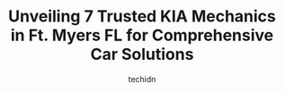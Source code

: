 ---
layout: ampstory
image: https://images.unsplash.com/photo-1510883056135-32472f0e11b8?ixlib=rb-4.0.3&ixid=MnwxMjA3fDB8MHxwaG90by1wYWdlfHx8fGVufDB8fHx8&auto=format&fit=crop&w=640&h=853&q=80
author: techidn
featured: false
description: Looking for reliable and skilled KIA Mechanic in Ft. Myers FL, USA? Your search ends here with the 7 best KIA Mechanic in town. With their expertise and commitment to delivering exceptional 
title: Unveiling 7 Trusted KIA Mechanics in Ft. Myers FL for Comprehensive Car Solutions
cover:
   title: Unveiling 7 Trusted KIA Mechanics in Ft. Myers FL for Comprehensive Car Solutions
   subtitle: Rickpate
   background: https://images.unsplash.com/photo-1510883056135-32472f0e11b8?ixlib=rb-4.0.3&ixid=MnwxMjA3fDB8MHxwaG90by1wYWdlfHx8fGVufDB8fHx8&auto=format&fit=crop&w=640&h=853&q=80

pages: 
 - layout: thirds
   top: <h1>#1 Fort Myers Auto Park</h1>
   bottom: "<p>I bought my car 3 weeks ago, Hyundai has had my car for 2 weeks still has not gotten it fixed. The battery over heats and my smart trunk will not unlock. Every time I cal</p>"
   background: https://www.knot35.com/toplist/wp-content/uploads/2023/06/best-kia-mechanic-1-in-ft-myers-fl-1685832324.jpeg
   backgroundblur: true
 - layout: thirds
   top: <h1>#2 Galeana Kia</h1>
   bottom: "<p>14483 S Tamiami Trail, Fort Myers, FL 33912, United States</p>"
   background: https://www.knot35.com/toplist/wp-content/uploads/2023/06/best-kia-mechanic-2-in-ft-myers-fl-1685832325.jpeg
   cta:
      link: https://www.knot35.com/toplist/unveiling-7-trusted-kia-mechanics-in-ft-myers-fl-for-comprehensive-car-solutions/
      text: Unveiling 7 Trusted KIA Mechanics in Ft. Myers FL for Comprehensive Car Solutions
 - layout: thirds
   top: <h1>#3 Terry Wynter Auto Service Center</h1>
   bottom: "<p>3811 Fowler St, Fort Myers, FL 33901, United States</p>"
   background: https://www.knot35.com/toplist/wp-content/uploads/2023/06/best-kia-mechanic-3-in-ft-myers-fl-1685832325.jpeg
   cta:
      link: https://www.knot35.com/toplist/unveiling-7-trusted-kia-mechanics-in-ft-myers-fl-for-comprehensive-car-solutions/
      text: Unveiling 7 Trusted KIA Mechanics in Ft. Myers FL for Comprehensive Car Solutions
 - layout: thirds
   top: <h1>#4 Legendary Automotive And Truck Service</h1>
   bottom: "<p>1921 Courtney Dr, Fort Myers, FL 33901, United States</p>"
   background: https://plus.unsplash.com/premium_photo-1664640458616-3c74f8cb4589?ixlib=rb-4.0.3&ixid=MnwxMjA3fDB8MHxwaG90by1wYWdlfHx8fGVufDB8fHx8&auto=format&fit=crop&w=640&h=853&q=80
   cta:
      link: https://www.knot35.com/toplist/unveiling-7-trusted-kia-mechanics-in-ft-myers-fl-for-comprehensive-car-solutions/
      text: Unveiling 7 Trusted KIA Mechanics in Ft. Myers FL for Comprehensive Car Solutions
 - layout: thirds
   top: <h1>#5 Karr Automotive</h1>
   bottom: "<p>3120 Winkler Ave #6, Fort Myers, FL 33916, United States</p>"
   background: https://images.unsplash.com/photo-1564951434112-64d74cc2a2d7?ixlib=rb-4.0.3&ixid=MnwxMjA3fDB8MHxwaG90by1wYWdlfHx8fGVufDB8fHx8&auto=format&fit=crop&w=640&h=853&q=80
   cta:
      link: https://www.knot35.com/toplist/unveiling-7-trusted-kia-mechanics-in-ft-myers-fl-for-comprehensive-car-solutions/
      text: Unveiling 7 Trusted KIA Mechanics in Ft. Myers FL for Comprehensive Car Solutions
 - layout: thirds
   top: <h1>#6 Tuffy Tire & Auto Service Center</h1>
   bottom: "<p>3263 Colonial Blvd, Fort Myers, FL 33966, United States</p>"
   background: https://images.unsplash.com/photo-1561679660-d00ee1e0dc8e?ixlib=rb-4.0.3&ixid=MnwxMjA3fDB8MHxwaG90by1wYWdlfHx8fGVufDB8fHx8&auto=format&fit=crop&w=640&h=853&q=80
   cta:
      link: https://www.knot35.com/toplist/unveiling-7-trusted-kia-mechanics-in-ft-myers-fl-for-comprehensive-car-solutions/
      text: Unveiling 7 Trusted KIA Mechanics in Ft. Myers FL for Comprehensive Car Solutions
 - layout: thirds
   top: <h1>#7 Maaco Auto Body Shop & Painting</h1>
   bottom: "<p>4118 Fowler St, Fort Myers, FL 33901, United States</p>"
   background: https://images.unsplash.com/photo-1536745287225-21d689278fd1?ixlib=rb-4.0.3&ixid=MnwxMjA3fDB8MHxwaG90by1wYWdlfHx8fGVufDB8fHx8&auto=format&fit=crop&w=640&h=853&q=80
   cta:
      link: https://www.knot35.com/toplist/unveiling-7-trusted-kia-mechanics-in-ft-myers-fl-for-comprehensive-car-solutions/
      text: Unveiling 7 Trusted KIA Mechanics in Ft. Myers FL for Comprehensive Car Solutions
 - layout: thirds
   middle: Continue reading...
   background: https://images.unsplash.com/photo-1509114397022-ed747cca3f65?ixlib=rb-4.0.3&ixid=MnwxMjA3fDB8MHxwaG90by1wYWdlfHx8fGVufDB8fHx8&auto=format&fit=crop&w=640&h=853&q=80
   cta:
      link: https://www.knot35.com/toplist/unveiling-7-trusted-kia-mechanics-in-ft-myers-fl-for-comprehensive-car-solutions/
      text: Unveiling 7 Trusted KIA Mechanics in Ft. Myers FL for Comprehensive Car Solutions
      
---